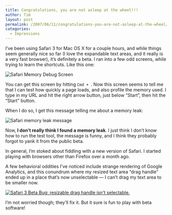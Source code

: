 ```yaml
---
title: Congratulations, you are not asleep at the wheel!!!
author: Tim
layout: post
permalink: /2007/06/11/congratulations-you-are-not-asleep-at-the-wheel/
categories:
  - Impressions
---
```

I&#8217;ve been using Safari 3 for Mac OS X for a couple hours, and while things seem generally nice so far (I love the expandable text areas, and it really is a very fast browser), it&#8217;s definitely a beta. I ran into a few odd screens, while trying to learn the shortcuts. Like this one:

![Safari Memory Debug Screen][1]

You can get this screen by hitting `Cmd + `. Now this screen seems to tell me that I can test how quickly a page loads, and also profile the memory used. I type in my URL and hit the right arrow button, just below &#8220;Start&#8221;, then hit the &#8220;Start&#8221; button.

When I do so, I get this message telling me about a memory leak:

![Safari memory leak message][2]

Now, **I don&#8217;t really think I found a memory leak**. I just think I don&#8217;t know how to run the test tool, the message is funny, and I think they probably forgot to yank it from the public beta.

In general, I&#8217;m stoked about fiddling with a new version of Safari. I started playing with browsers other than Firefox over a month ago.

A few behavioral oddities I&#8217;ve noticed include strange rendering of Google Analytics, and this conundrum where my resized text area &#8220;drag handle&#8221; ended up in a place that&#8217;s now unselectable &#8212; I can&#8217;t drag my text area to be smaller now.

[![Safari 3 Beta Bug: resizable drag handle isn't selectable.][3]][4]

I&#8217;m not worried though; they&#8217;ll fix it. But it sure is fun to play with beta software!

 [1]: http://timshadel.com/wp-content/uploads/2007/06/541228101_25b99d9da7_o_d.png
 [2]: http://timshadel.com/wp-content/uploads/2007/06/541228111_6114ab62ca.jpg?v=0
 [3]: http://timshadel.com/wp-content/uploads/2007/06/541247135_1c1853aa26.jpg?v=0
 [4]: http://www.flickr.com/photos/timshadel/541247135/
